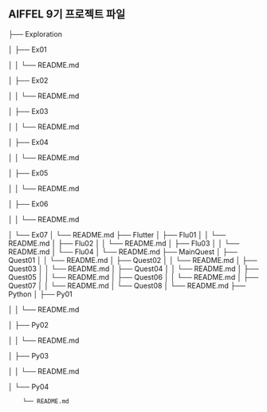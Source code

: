  

## AIFFEL 9기 프로젝트 파일 ##


├── Exploration

│   ├── Ex01

│   │   └── README.md

│   ├── Ex02

│   │   └── README.md

│   ├── Ex03

│   │   └── README.md

│   ├── Ex04

│   │   └── README.md

│   ├── Ex05

│   │   └── README.md

│   ├── Ex06

│   │   └── README.md

│   └── Ex07
│       └── README.md
├── Flutter
│   ├── Flu01
│   │   └── README.md
│   ├── Flu02
│   │   └── README.md
│   ├── Flu03
│   │   └── README.md
│   └── Flu04
│       └── README.md
├── MainQuest
│   ├── Quest01
│   │   └── README.md
│   ├── Quest02
│   │   └── README.md
│   ├── Quest03
│   │   └── README.md
│   ├── Quest04
│   │   └── README.md
│   ├── Quest05
│   │   └── README.md
│   ├── Quest06
│   │   └── README.md
│   ├── Quest07
│   │   └── README.md
│   └── Quest08
│       └── README.md
├── Python
│   ├── Py01

│   │   └── README.md

│   ├── Py02

│   │   └── README.md

│   ├── Py03

│   │   └── README.md

│   └── Py04

        └── README.md
